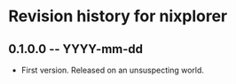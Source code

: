 # Revision history for nixplorer

## 0.1.0.0 -- YYYY-mm-dd

* First version. Released on an unsuspecting world.
